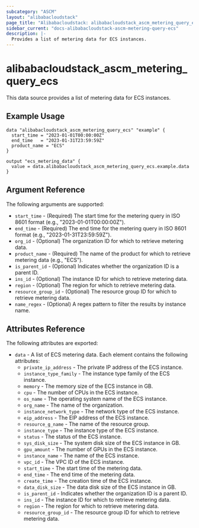 ```yaml
---
subcategory: "ASCM"
layout: "alibabacloudstack"
page_title: "Alibabacloudstack: alibabacloudstack_ascm_metering_query_ecs"
sidebar_current: "docs-alibabacloudstack-ascm-metering-query-ecs"
description: |-
  Provides a list of metering data for ECS instances.
---
```

# alibabacloudstack_ascm_metering_query_ecs

This data source provides a list of metering data for ECS instances.

## Example Usage

```hcl
data "alibabacloudstack_ascm_metering_query_ecs" "example" {
  start_time = "2023-01-01T00:00:00Z"
  end_time   = "2023-01-31T23:59:59Z"
  product_name = "ECS"
}

output "ecs_metering_data" {
  value = data.alibabacloudstack_ascm_metering_query_ecs.example.data
}
```

## Argument Reference
The following arguments are supported:

* `start_time` - (Required) The start time for the metering query in ISO 8601 format (e.g., "2023-01-01T00:00:00Z").
* `end_time` - (Required) The end time for the metering query in ISO 8601 format (e.g., "2023-01-31T23:59:59Z").
* `org_id` - (Optional) The organization ID for which to retrieve metering data.
* `product_name` - (Required) The name of the product for which to retrieve metering data (e.g., "ECS").
* `is_parent_id` - (Optional) Indicates whether the organization ID is a parent ID. 
* `ins_id` - (Optional) The instance ID for which to retrieve metering data. 
* `region` - (Optional) The region for which to retrieve metering data. 
* `resource_group_id` - (Optional) The resource group ID for which to retrieve metering data. 
* `name_regex` - (Optional) A regex pattern to filter the results by instance name.

## Attributes Reference
The following attributes are exported:

* `data` - A list of ECS metering data. Each element contains the following attributes:
    * `private_ip_address` - The private IP address of the ECS instance.
    * `instance_type_family` - The instance type family of the ECS instance.
    * `memory` - The memory size of the ECS instance in GB.
    * `cpu` - The number of CPUs in the ECS instance.
    * `os_name` - The operating system name of the ECS instance.
    * `org_name` - The name of the organization.
    * `instance_network_type` - The network type of the ECS instance.
    * `eip_address` - The EIP address of the ECS instance.
    * `resource_g_name` - The name of the resource group.
    * `instance_type` - The instance type of the ECS instance.
    * `status` - The status of the ECS instance.
    * `sys_disk_size` - The system disk size of the ECS instance in GB.
    * `gpu_amount` - The number of GPUs in the ECS instance.
    * `instance_name` - The name of the ECS instance.
    * `vpc_id` - The VPC ID of the ECS instance.
    * `start_time` - The start time of the metering data.
    * `end_time` - The end time of the metering data.
    * `create_time` - The creation time of the ECS instance.
    * `data_disk_size` - The data disk size of the ECS instance in GB.
    * `is_parent_id` - Indicates whether the organization ID is a parent ID. 
    * `ins_id` - The instance ID for which to retrieve metering data. 
    * `region` - The region for which to retrieve metering data. 
    * `resource_group_id` - The resource group ID for which to retrieve metering data. 